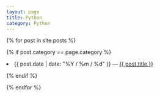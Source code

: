 ```yaml
---
layout: page
title: Python
category: Python
---
```


{% for post in site.posts %}

{% if post.category == page.category %}

  <li>{{ post.date | date: "%Y / %m / %d" }} — <a href="{{ post.url }}">{{ post.title }}</a></li>

{% endif %}

{% endfor %}
